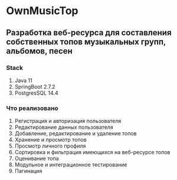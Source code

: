 # OwnMusicTop
## Разработка веб-ресурса для составления собственных топов музыкальных групп, альбомов, песен
### Stack 
1. Java 11
2. SpringBoot 2.7.2
3. PostgresSQL 14.4
### Что реализовано
1. Регистрация и авторизация пользователя
2. Редактирование данных пользователя
3. Добавление, редактирование и удаление топов
4. Хранение и просмотр топов
5. Просмотр личного профиля
6. Сортировка и фильтрация имеющихся на веб-ресурсе топов
7. Оценивание топа
8. Модульное и интеграционное тестирование
9. Пагинация
